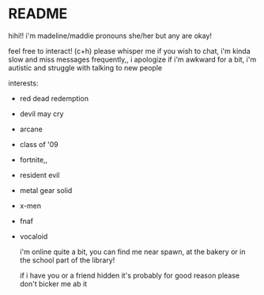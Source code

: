 # README
hihi!! i'm madeline/maddie
pronouns she/her but any are okay!

feel free to interact! (c+h) please whisper me if you wish to chat, i'm kinda slow and miss messages frequently,,
i apologize if i'm awkward for a bit, i'm autistic and struggle with talking to new people

interests:
- red dead redemption
- devil may cry
- arcane
- class of '09
- fortnite,,
- resident evil
- metal gear solid
- x-men
- fnaf
- vocaloid

  i'm online quite a bit, you can find me near spawn, at the bakery or in the school part of the library!

  if i have you or a friend hidden it's probably for good reason please don't bicker me ab it
